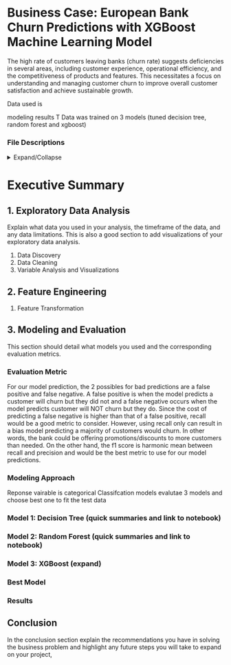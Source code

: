 # Business Case: European Bank Churn Predictions with XGBoost Machine Learning Model 

The high rate of customers leaving banks (churn rate) suggests deficiencies in several areas, including customer experience, operational efficiency, and the competitiveness of products and features. This necessitates a focus on understanding and managing customer churn to improve overall customer satisfaction and achieve sustainable growth. 

Data used is 

modeling results
T
Data was trained on 3 models (tuned decision tree, random forest and xgboost) 

###  File Descriptions
<details>
<summary>Expand/Collapse</summary>

  - [data](https://github.com/aprilhong/bankchurn/tree/main/data) : folder containing all data files
    - **churn_data.csv**: raw dataset from [Kaggle](https://www.kaggle.com/datasets/mathchi/churn-for-bank-customers)
  - [models](https://github.com/aprilhong/bankchurn/tree/main/models) : folder containing all model files
    - **tree_cv_model.pickle, rf_cv_model.pickle**, **xgb_cv_model.pickle** 
    - **model_results_table.csv** : summary table of scoring metrics from all models
    - **xgb_decision_tree.png** : decision tree output from xgb prediction.
  - [requirements.txt](https://github.com/aprilhong/bankchurn/blob/main/requirements.txt) : set up to install all listed packages in the development environment
</details>
  
# Executive Summary

## 1. Exploratory Data Analysis
Explain what data you used in your analysis, the timeframe of the data, and any data limitations. This is also a good section to add visualizations of your exploratory data analysis.
  1. Data Discovery
  2. Data Cleaning
  3. Variable Analysis and Visualizations
## 2. Feature Engineering
  1. Feature Transformation
## 3. Modeling and Evaluation
This section should detail what models you used and the corresponding evaluation metrics.
### Evaluation Metric
For our model prediction, the 2 possibles for bad predictions are a false positive and false negative. A false positive is when the model predicts a customer will churn but they did not and a false negative occurs when the model predicts customer will NOT churn but they do. Since the cost of predicting a false negative is higher than that of a false positive, recall would be a good metric to consider. However, using recall only can result in a bias model predicting a majority of customers would churn. In other words, the bank could be offering promotions/discounts to more customers than needed. On the other hand, the f1 score is harmonic mean between recall and precision and would be the best metric to use for our model predictions. 

### Modeling Approach
Reponse vairable is categorical Classifcation models 
evalutae 3 models and choose best one to fit the test data 

### Model 1: Decision Tree (quick summaries and link to notebook)

### Model 2: Random Forest (quick summaries and link to notebook)
### Model 3: XGBoost (expand)
### Best Model
### Results
     
## Conclusion
In the conclusion section explain the recommendations you have in solving the business problem and highlight any future steps you will take to expand on your project,

